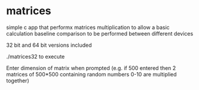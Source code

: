 # matrices

simple c app that performx matrices multiplication to allow a basic calculation baseline comparison to be performed between different devices

32 bit and 64 bit versions included

./matrices32 to execute

Enter dimension of matrix when prompted (e.g. if 500 entered then 2 matrices of 500*500 containing random numbers 0-10 are multiplied together)
